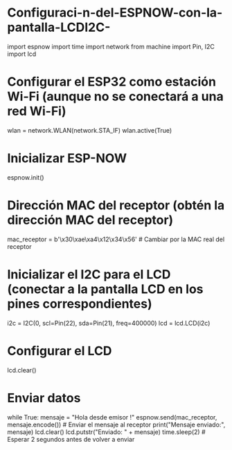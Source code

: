 # Configuraci-n-del-ESPNOW-con-la-pantalla-LCDI2C-

import espnow
import time
import network
from machine import Pin, I2C
import lcd

# Configurar el ESP32 como estación Wi-Fi (aunque no se conectará a una red Wi-Fi)
wlan = network.WLAN(network.STA_IF)
wlan.active(True)

# Inicializar ESP-NOW
espnow.init()

# Dirección MAC del receptor (obtén la dirección MAC del receptor)
mac_receptor = b'\x30\xae\xa4\x12\x34\x56'  # Cambiar por la MAC real del receptor

# Inicializar el I2C para el LCD (conectar a la pantalla LCD en los pines correspondientes)
i2c = I2C(0, scl=Pin(22), sda=Pin(21), freq=400000)
lcd = lcd.LCD(i2c)

# Configurar el LCD
lcd.clear()

# Enviar datos
while True:
    mensaje = "Hola desde emisor !"
    espnow.send(mac_receptor, mensaje.encode())  # Enviar el mensaje al receptor
    print("Mensaje enviado:", mensaje)
    lcd.clear()
    lcd.putstr("Enviado: " + mensaje)
    time.sleep(2)  # Esperar 2 segundos antes de volver a enviar

